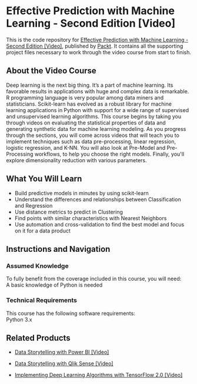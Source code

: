 # Effective Prediction with Machine Learning - Second Edition [Video]
This is the code repository for [Effective Prediction with Machine Learning - Second Edition [Video]](https://www.packtpub.com/big-data-and-business-intelligence/effective-prediction-machine-learning-second-edition-video?utm_source=github&utm_medium=repository&utm_campaign=9781789132793), published by [Packt](https://www.packtpub.com/?utm_source=github). It contains all the supporting project files necessary to work through the video course from start to finish.
## About the Video Course
Deep learning is the next big thing. It’s a part of machine learning. Its favorable results in applications with huge and complex data is remarkable. R programming language is very popular among data miners and statisticians. 
Scikit-learn has evolved as a robust library for machine learning applications in Python with support for a wide range of supervised and unsupervised learning algorithms.
This course begins by taking you through videos on evaluating the statistical properties of data and generating synthetic data for machine learning modeling. As you progress through the sections, you will come across videos that will teach you to implement techniques such as data pre-processing, linear regression, logistic regression, and K-NN. You will also look at Pre-Model and Pre-Processing workflows, to help you choose the right models. Finally, you'll explore dimensionality reduction with various parameters.

<H2>What You Will Learn</H2>
<DIV class=book-info-will-learn-text>
<UL>
<LI>Build predictive models in minutes by using scikit-learn 
<LI>Understand the differences and relationships between Classification and Regression 
<LI>Use distance metrics to predict in Clustering 
<LI>Find points with similar characteristics with Nearest Neighbors 
<LI>Use automation and cross-validation to find the best model and focus on it for a data product </LI></UL></DIV>

## Instructions and Navigation
### Assumed Knowledge
To fully benefit from the coverage included in this course, you will need:<br/>
A basic knowledge of Python is needed
### Technical Requirements
This course has the following software requirements:<br/>
Python 3.x

## Related Products
* [Data Storytelling with Power BI [Video]](https://www.packtpub.com/big-data-and-business-intelligence/data-storytelling-power-bi-video?utm_source=github&utm_medium=repository&utm_campaign=9781789959475)

* [Data Storytelling with Qlik Sense [Video]](https://www.packtpub.com/big-data-and-business-intelligence/data-storytelling-qlik-sense-video?utm_source=github&utm_medium=repository&utm_campaign=9781789959123)

* [Implementing Deep Learning Algorithms with TensorFlow 2.0 [Video]](https://www.packtpub.com/big-data-and-business-intelligence/implementing-deep-learning-algorithms-tensorflow-20-video?utm_source=github&utm_medium=repository&utm_campaign=9781789950496)

